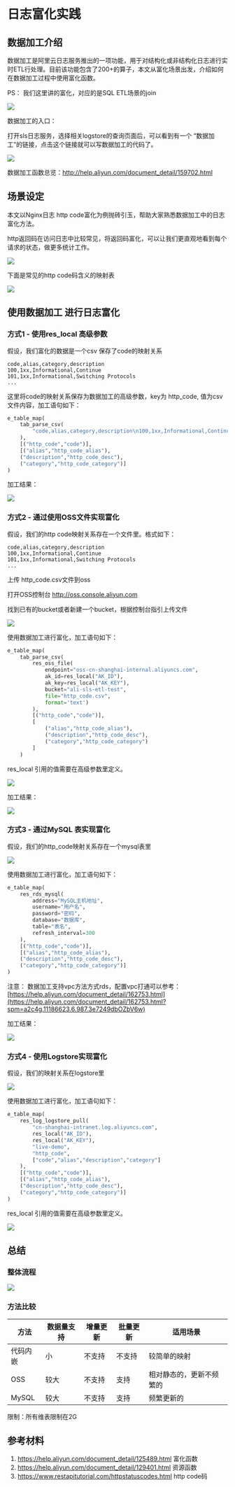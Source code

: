 # 日志富化实践
## 数据加工介绍



数据加工是阿里云日志服务推出的一项功能，用于对结构化或非结构化日志进行实时ETL行处理。目前该功能包含了200+的算子，本文从富化场景出发，介绍如何在数据加工过程中使用富化函数。



PS： 我们这里讲的富化，对应的是SQL ETL场景的join

![](/img/dataprocessdemo/数据富化/数据富化整体概念.png)


数据加工的入口：

打开sls日志服务，选择相关logstore的查询页面后，可以看到有一个 “数据加工”的链接，点击这个链接就可以写数据加工的代码了。

![](/img/dataprocessdemo/begin-data-process.jpg)



数据加工函数总览：http://help.aliyun.com/document_detail/159702.html



## 场景设定

本文以Nginx日志 http code富化为例抛砖引玉，帮助大家熟悉数据加工中的日志富化方法。



http返回码在访问日志中比较常见，将返回码富化，可以让我们更直观地看到每个请求的状态，做更多统计工作。

![](/img/dataprocessdemo/数据富化/原始日志.png)

下面是常见的http code码含义的映射表

![](/img/dataprocessdemo/数据富化/httpcode对照表.png)



## 使用数据加工 进行日志富化



### 方式1 - 使用res_local 高级参数

假设，我们富化的数据是一个csv 保存了code的映射关系

```
code,alias,category,description
100,1xx,Informational,Continue
101,1xx,Informational,Switching Protocols
...
```

这里将code的映射关系保存为数据加工的高级参数，key为 http_code, 值为csv文件内容，加工语句如下：

```python
e_table_map(
	tab_parse_csv(
		"code,alias,category,description\n100,1xx,Informational,Continue\n101,1xx,Informational,Switching Protocols\n102,1xx,Informational,Processing (WebDAV)\n200,2xx,Success,OK\n201,2xx,Success,Created\n202,2xx,Success,Accepted\n203,2xx,Success,Non-Authoritative Information\n204,2xx,Success,No Content\n205,2xx,Success,Reset Content\n206,2xx,Success,Partial Content\n207,2xx,Success,Multi-Status (WebDAV)\n208,2xx,Success,Already Reported (WebDAV)\n226,2xx,Success,IM Used\n300,3xx,Redirection,Multiple Choices\n301,3xx,Redirection,Moved Permanently\n302,3xx,Redirection,Found\n303,3xx,Redirection,See Other\n304,3xx,Redirection,Not Modified\n305,3xx,Redirection,Use Proxy\n306,3xx,Redirection,(Unused)\n307,3xx,Redirection,Temporary Redirect\n308,3xx,Redirection,Permanent Redirect (experimental)\n400,4xx,Client Error,Bad Request\n401,4xx,Client Error,Unauthorized\n402,4xx,Client Error,Payment Required\n403,4xx,Client Error,Forbidden\n404,4xx,Client Error,Not Found\n405,4xx,Client Error,Method Not Allowed\n406,4xx,Client Error,Not Acceptable\n407,4xx,Client Error,Proxy Authentication Required\n408,4xx,Client Error,Request Timeout\n409,4xx,Client Error,Conflict\n410,4xx,Client Error,Gone\n411,4xx,Client Error,Length Required\n412,4xx,Client Error,Precondition Failed\n413,4xx,Client Error,Request Entity Too Large\n414,4xx,Client Error,Request-URI Too Long\n415,4xx,Client Error,Unsupported Media Type\n416,4xx,Client Error,Requested Range Not Satisfiable\n417,4xx,Client Error,Expectation Failed\n418,4xx,Client Error,I'm a teapot (RFC 2324)\n420,4xx,Client Error,Enhance Your Calm (Twitter)\n422,4xx,Client Error,Unprocessable Entity (WebDAV)\n423,4xx,Client Error,Locked (WebDAV)\n424,4xx,Client Error,Failed Dependency (WebDAV)\n425,4xx,Client Error,Reserved for WebDAV\n426,4xx,Client Error,Upgrade Required\n428,4xx,Client Error,Precondition Required\n429,4xx,Client Error,Too Many Requests\n431,4xx,Client Error,Request Header Fields Too Large\n444,4xx,Client Error,No Response (Nginx)\n449,4xx,Client Error,Retry With (Microsoft)\n450,4xx,Client Error,Blocked by Windows Parental Controls (Microsoft)\n451,4xx,Client Error,Unavailable For Legal Reasons\n499,4xx,Client Error,Client Closed Request (Nginx)\n500,5xx,Server Error,Internal Server Error\n501,5xx,Server Error,Not Implemented\n502,5xx,Server Error,Bad Gateway\n503,5xx,Server Error,Service Unavailable\n504,5xx,Server Error,Gateway Timeout\n505,5xx,Server Error,HTTP Version Not Supported\n506,5xx,Server Error,Variant Also Negotiates (Experimental)\n507,5xx,Server Error,Insufficient Storage (WebDAV)\n508,5xx,Server Error,Loop Detected (WebDAV)\n509,5xx,Server Error,Bandwidth Limit Exceeded (Apache)\n510,5xx,Server Error,Not Extended\n511,5xx,Server Error,Network Authentication Required\n598,5xx,Server Error,Network read timeout error\n599,5xx,Server Error,Network connect timeout error\n"
	),
	[("http_code","code")],
	[("alias","http_code_alias"),
	("description","http_code_desc"),
	("category","http_code_category")]
)
```


加工结果：

![](/img/dataprocessdemo/数据富化/httpcode富化效果.png)


### 方式2 - 通过使用OSS文件实现富化

假设，我们的http code映射关系存在一个文件里。格式如下：

```
code,alias,category,description
100,1xx,Informational,Continue
101,1xx,Informational,Switching Protocols
...
```

上传 http_code.csv文件到oss

打开OSS控制台 http://oss.console.aliyun.com

找到已有的bucket或者新建一个bucket，根据控制台指引上传文件

![](/img/dataprocessdemo/数据富化/上传oss.png)


使用数据加工进行富化，加工语句如下：

```python
e_table_map(
    tab_parse_csv(
		res_oss_file(
			endpoint="oss-cn-shanghai-internal.aliyuncs.com",
			ak_id=res_local("AK_ID"),
			ak_key=res_local("AK_KEY"),
			bucket="ali-sls-etl-test",
			file="http_code.csv",
			format='text')
		),
		[("http_code","code")],
		[
			("alias","http_code_alias"),
			("description","http_code_desc"),
			("category","http_code_category")
		]
	)
```

res_local 引用的值需要在高级参数里定义。

![](/img/dataprocessdemo/数据富化/高级参数设置.jpg)

加工结果：

![](/img/dataprocessdemo/数据富化/加工结果2.png)



### 方式3 - 通过MySQL 表实现富化

假设，我们的http_code映射关系存在一个mysql表里

![](/img/dataprocessdemo/数据富化/http2sql.png)


使用数据加工进行富化，加工语句如下：

```python
e_table_map(
	res_rds_mysql(
		address="MySQL主机地址",
		username="用户名",
		password="密码",
        database="数据库",
		table="表名",
		refresh_interval=300
	),
	[("http_code","code")],
	[("alias","http_code_alias"),
	("description","http_code_desc"),
	("category","http_code_category")]
)
```

注意： 数据加工支持vpc方法方式rds，配置vpc打通可以参考：[https://help.aliyun.com/document_detail/162753.html](https://help.aliyun.com/document_detail/162753.html?spm=a2c4g.11186623.6.987.3e7249dbOZbV6w)


加工结果：

![](/img/dataprocessdemo/数据富化/加工结果3.png)



### 方式4 - 使用Logstore实现富化

假设，我们的映射关系在logstore里

![](/img/dataprocessdemo/数据富化/原始日志1.png)


使用数据加工进行富化，加工语句如下：

```python
e_table_map(
	res_log_logstore_pull(
		"cn-shanghai-intranet.log.aliyuncs.com",
        res_local("AK_ID"),
		res_local("AK_KEY"),
		"live-demo",
		"http_code",
        ["code","alias","description","category"]
	),
	[("http_code","code")],
	[("alias","http_code_alias"),
	("description","http_code_desc"),
	("category","http_code_category")]
)
```


res_local 引用的值需要在高级参数里定义。

![](/img/dataprocessdemo/数据富化/高级参数设置.jpg)

## 总结

### 整体流程

![](/img/dataprocessdemo/数据富化/整体流程.png)


### 方法比较

| 方法     | 数据量支持 | 增量更新 | 批量更新 | 适用场景                 |
| -------- | ---------- | -------- | -------- | ------------------------ |
| 代码内嵌 | 小         | 不支持   | 不支持   | 较简单的映射             |
| OSS      | 较大       | 不支持   | 支持     | 相对静态的，更新不频繁的 |
| MySQL    | 较大       | 不支持   | 支持     | 频繁更新的               |

限制：所有维表限制在2G


## 参考材料



1. https://help.aliyun.com/document_detail/125489.html 富化函数
2. https://help.aliyun.com/document_detail/129401.html 资源函数
3. https://www.restapitutorial.com/httpstatuscodes.html http code码